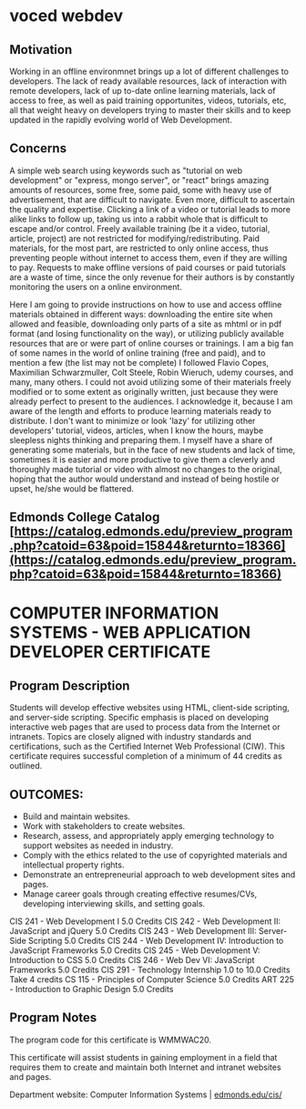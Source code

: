 # voced webdev

## Motivation 
Working in an offline environmnet brings up a lot of different challenges to developers. The lack of ready available resources, lack of interaction with remote developers, lack of up to-date online learning materials, lack of access to free, as well as paid training opportunites, videos, tutorials, etc, all that weight heavy on developers trying to master their skills and to keep updated in the rapidly evolving world of Web Development. 

## Concerns
A simple web search using keywords such as "tutorial on web development" or "express, mongo server", or "react" brings amazing amounts of resources, some free, some paid, some with heavy use of advertisement, that are difficult to navigate. Even more, difficult to ascertain the quality and expertise. Clicking a link of a video or tutorial leads to more alike links to follow up, taking us into a rabbit whole that is difficult to escape and/or control. Freely available training (be it a video, tutorial, article, project) are not restricted for modifying/redistributing. Paid materials, for the most part, are restricted to only online access, thus preventing people without internet to access them, even if they are willing to pay. Requests to make offline versions of  paid courses or paid tutorials are a waste of time,  since the only revenue for their authors is by constantly monitoring the users on a online environment. 

Here I am going to provide instructions on how to use and access offline materials obtained in different ways: downloading the entire site when allowed and feasible, downloading only parts of a site as mhtml or in pdf format (and losing functionality on the way), or utilizing publicly available resources that are or were part of online courses or trainings. I am a big fan of some names in the world of online training (free and paid), and to mention a few (the list may not be complete) I followed Flavio Copes, Maximilian Schwarzmuller, Colt Steele, Robin Wieruch, udemy courses, and many, many others. I could not avoid utilizing some of their materials freely modified or to some extent as originally written, just because they were already perfect to present to the audiences. I acknowledge it, because I am aware of the length and efforts to produce learning materials ready to distribute. I don't want to minimize or look 'lazy' for utilizing other developers' tutorial, videos, articles, when I know the hours, maybe sleepless nights thinking and preparing them. I myself have a share of generating some materials, but in the face of new students and lack of time, sometimes it is easier and more productive to give them a cleverly and thoroughly made tutorial or video with almost no changes to the original, hoping that the author would understand and instead of being hostile or upset, he/she would be flattered.  

## Edmonds College Catalog [https://catalog.edmonds.edu/preview_program.php?catoid=63&poid=15844&returnto=18366](https://catalog.edmonds.edu/preview_program.php?catoid=63&poid=15844&returnto=18366)

# COMPUTER INFORMATION SYSTEMS - WEB APPLICATION DEVELOPER CERTIFICATE

## Program Description 
Students will develop effective websites using HTML, client-side scripting, and server-side scripting. Specific emphasis is placed on developing interactive web pages that are used to process data from the Internet or intranets. Topics are closely aligned with industry standards and certifications, such as the Certified Internet Web Professional (CIW). This certificate requires successful completion of a minimum of 44 credits as outlined.
## OUTCOMES:
- Build and maintain websites.
- Work with stakeholders to create websites.
- Research, assess, and appropriately apply emerging technology to support websites as needed in industry.
- Comply with the ethics related to the use of copyrighted materials and intellectual property rights.
- Demonstrate an entrepreneurial approach to web development sites and pages.
- Manage career goals through creating effective resumes/CVs, developing interviewing skills, and setting goals.

CIS 241 - Web Development I 5.0 Credits
CIS 242 - Web Development II: JavaScript and jQuery 5.0 Credits
CIS 243 - Web Development III: Server-Side Scripting 5.0 Credits
CIS 244 - Web Development IV: Introduction to JavaScript Frameworks 5.0 Credits
CIS 245 - Web Development V: Introduction to CSS 5.0 Credits
CIS 246 - Web Dev VI: JavaScript Frameworks 5.0 Credits
CIS 291 - Technology Internship 1.0 to 10.0 Credits Take 4 credits
CS 115 - Principles of Computer Science 5.0 Credits
ART 225 - Introduction to Graphic Design 5.0 Credits
## Program Notes
The program code for this certificate is WMMWAC20. 

This certificate will assist students in gaining employment in a field that requires them to create and maintain both Internet and intranet websites and pages. 

Department website: Computer Information Systems | [edmonds.edu/cis/](https://www.edmonds.edu/programs-and-degrees/areas-of-study/information-technology/computer-information-systems/?utm_source=redir)
